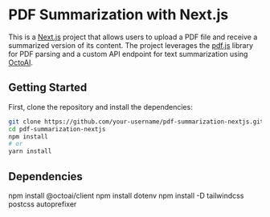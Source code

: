 # PDF Summarization with Next.js

This is a [Next.js](https://nextjs.org/) project that allows users to upload a PDF file and receive a summarized version of its content. The project leverages the [pdf.js](https://mozilla.github.io/pdf.js/) library for PDF parsing and a custom API endpoint for text summarization using [OctoAI](https://www.octoai.com/).

## Getting Started

First, clone the repository and install the dependencies:

```bash
git clone https://github.com/your-username/pdf-summarization-nextjs.git
cd pdf-summarization-nextjs
npm install
# or
yarn install


```

## Dependencies

npm install @octoai/client
npm install dotenv
npm install -D tailwindcss postcss autoprefixer
